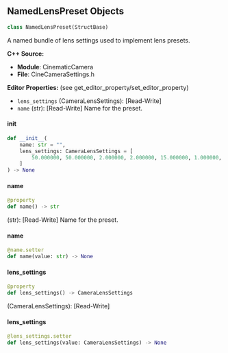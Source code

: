 ## NamedLensPreset Objects

```python
class NamedLensPreset(StructBase)
```

A named bundle of lens settings used to implement lens presets.

**C++ Source:**

- **Module**: CinematicCamera
- **File**: CineCameraSettings.h

**Editor Properties:** (see get_editor_property/set_editor_property)

- ``lens_settings`` (CameraLensSettings):  [Read-Write]
- ``name`` (str):  [Read-Write] Name for the preset.

<a id="unreal.NamedLensPreset.__init__"></a>

#### __init__

```python
def __init__(
    name: str = "",
    lens_settings: CameraLensSettings = [
        50.000000, 50.000000, 2.000000, 2.000000, 15.000000, 1.000000, 5
    ]
) -> None
```

<a id="unreal.NamedLensPreset.name"></a>

#### name

```python
@property
def name() -> str
```

(str):  [Read-Write] Name for the preset.

<a id="unreal.NamedLensPreset.name"></a>

#### name

```python
@name.setter
def name(value: str) -> None
```

<a id="unreal.NamedLensPreset.lens_settings"></a>

#### lens_settings

```python
@property
def lens_settings() -> CameraLensSettings
```

(CameraLensSettings):  [Read-Write]

<a id="unreal.NamedLensPreset.lens_settings"></a>

#### lens_settings

```python
@lens_settings.setter
def lens_settings(value: CameraLensSettings) -> None
```

<a id="unreal.PlateCropSettings"></a>